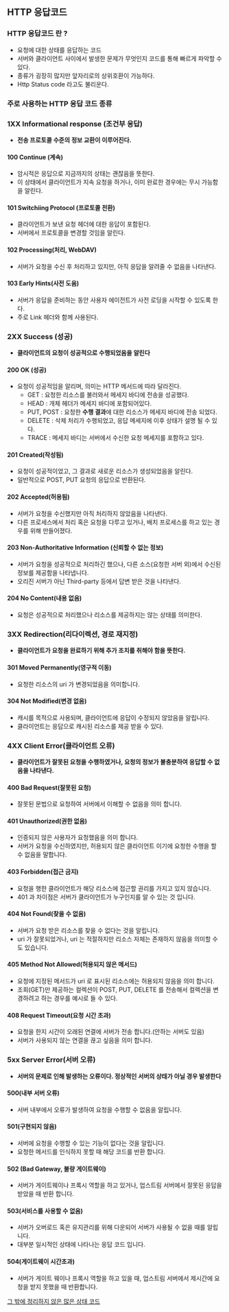 ## HTTP 응답코드

### HTTP 응답코드 란 ? 
- 요청에 대한 상태를 응답하는 코드
- 서버와 클라이언트 사이에서 발생한 문제가 무엇인지 코드를 통해 빠르게 파악할 수 있다.
- 종류가 굉장히 많지만 앞자리로의 상위호환이 가능하다.
- Http Status code 라고도 불리운다.

### 주로 사용하는 HTTP 응답 코드 종류
### 1XX Informational response (조건부 응답)
- **전송 프로토콜 수준의 정보 교환이 이루어진다.**

#### 100 Continue (계속)
- 암시적은 응답으로 지금까지의 상태는 괜찮음을 뜻한다.
- 이 상태에서 클라이언트가 지속 요청을 하거나, 이미 완료한 경우에는 무시 가능함을 알린다.

#### 101 Switchiing Protocol (프로토콜 전환)
- 클라이언트가 보낸 요청 헤더에 대한 응답이 포함된다.
- 서버에서 프로토콜을 변경할 것임을 알린다.

#### 102 Processing(처리, WebDAV)
- 서버가 요청을 수신 후 처리하고 있지만, 아직 응답을 알려줄 수 없음을 나타낸다.

#### 103 Early Hints(사전 도움)
- 서버가 응답을 준비하는 동안 사용자 에이전트가 사전 로딩을 시작할 수 있도록 한다.
- 주로 Link 헤더와 함께 사용된다.

### 2XX Success (성공)
- **클라이언트의 요청이 성공적으로 수행되었음을 알린다**

#### 200 OK (성공)
- 요청이 성공적임을 알리며, 의미는 HTTP 메서드에 따라 달라진다.
    + GET : 요청한 리소스를 불러와서 메세지 바디에 전송을 성공했다.
    + HEAD : 개체 헤더가 메세지 바디에 포함되어있다.
    + PUT, POST : 요청한 **수행 결과**에 대한 리소스가 메세지 바디에 전송 되었다.
    + DELETE : 삭제 처리가 수행되었고, 응답 메세지에 이후 상태가 설명 될 수 있다.
    + TRACE : 메세지 바디는 서버에서 수신한 요청 메세지를 포함하고 있다.
    
#### 201 Created(작성됨)
- 요청이 성공적이었고, 그 결과로 새로운 리소스가 생성되었음을 알린다.
- 일반적으로 POST, PUT 요청의 응답으로 반환된다.

#### 202 Accepted(허용됨)
- 서버가 요청을 수신했지만 아직 처리하지 않았음을 나타낸다.
- 다른 프로세스에서 처리 혹은 요청을 다루고 있거나, 배치 프로세스를 하고 있는 경우를 위해 만들어졌다.

#### 203 Non-Authoritative Information (신뢰할 수 없는 정보)
- 서버가 요청을 성공적으로 처리하긴 했으나, 다른 소스(요청한 서버 외)에서 수신된 정보를 제공함을 나타냅니다.
- 오리진 서버가 아닌 Third-party 등에서 답변 받은 것을 나타낸다.

#### 204 No Content(내용 없음)
- 요청은 성공적으로 처리했으나 리소스를 제공하지는 않는 상태를 의미한다.

### 3XX Redirection(리다이렉션, 경로 재지정)
- **클라이언트가 요청을 완료하기 위해 추가 조치를 취해야 함을 뜻한다.**

#### 301 Moved Permanently(영구적 이동)
- 요청한 리소스의 uri 가 변경되었음을 의미합니다.

#### 304 Not Modified(변경 없음)
- 캐시를 목적으로 사용되며, 클라이언트에 응답이 수정되지 않았음을 알립니다.
- 클라이언트는 응답으로 캐시된 리소스를 제공 받을 수 있다.

### 4XX Client Error(클라이언트 오류)
- **클라이언트가 잘못된 요청을 수행하였거나, 요청의 정보가 불충분하여 응답할 수 없음을 나타낸다.**

#### 400 Bad Request(잘못된 요청)
- 잘못된 문법으로 요청하여 서버에서 이해할 수 없음을 의미 합니다.

#### 401 Unauthorized(권한 없음)
- 인증되지 않은 사용자가 요청했음을 의미 합니다.
- 서버가 요청을 수신하였지만, 허용되지 않은 클라이언트 이기에 요청한 수행을 할 수 없음을 말합니다.

#### 403 Forbidden(접근 금지)
- 요청을 행한 클라이언트가 해당 리소스에 접근할 권리를 가지고 있지 않습니다.
- 401 과 차이점은 서버가 클라이언트가 누구인지를 알 수 있는 것 입니다.

#### 404 Not Found(찾을 수 없음)
- 서버가 요청 받은 리소스를 찾을 수 없다는 것을 알립니다.
- uri 가 잘못되었거나, uri 는 적절하지만 리소스 자체는 존재하지 않음을 의미할 수도 있습니다.

#### 405 Method Not Allowed(허용되지 않은 메서드)
- 요청에 지정된 메서드가 uri 로 표시된 리소스에는 허용되지 않음을 의미 합니다.
- 조회(GET)만 제공하는 컬렉션이 POST, PUT, DELETE 를 전송해서 컬렉션을 변경하려고 하는 경우를 예시로 들 수 있다.

#### 408 Request Timeout(요청 시간 초과)
- 요청을 한지 시간이 오래된 연결에 서버가 전송 합니다.(안하는 서버도 있음)
- 서버가 사용되지 않는 연결을 끊고 싶음을 의미 합니다.

### 5xx Server Error(서버 오류)
- **서버의 문제로 인해 발생하는 오류이다. 정상적인 서버의 상태가 아닐 경우 발생한다**

#### 500(내부 서버 오류)
- 서버 내부에서 오류가 발생하여 요청을 수행할 수 없음을 알립니다.

#### 501(구현되지 않음)
- 서버에 요청을 수행할 수 있는 기능이 없다는 것을 알립니다.
- 요청한 메서드를 인식하지 못할 때 해당 코드를 반환 합니다.

#### 502 (Bad Gateway, 불량 게이트웨이)
- 서버가 게이트웨이나 프록시 역할을 하고 있거나, 업스트림 서버에서 잘못된 응답을 받았을 때 반환 합니다.

#### 503(서비스를 사용할 수 없음)
- 서버가 오버로드 혹은 유지관리를 위해 다운되어 서버가 사용될 수 없을 때를 알립니다.
- 대부분 일시적인 상태에 나타나는 응답 코드 입니다.

#### 504(게이트웨이 시간초과)
- 서버가 게이트 웨이나 프록시 역할을 하고 있을 때, 업스트림 서버에서 제시간에 요청을 받지 못했을 때 반환합니다.


[그 밖에 정리하지 않은 많은 상태 코드](https://www.webfx.com/web-development/glossary/http-status-codes/)